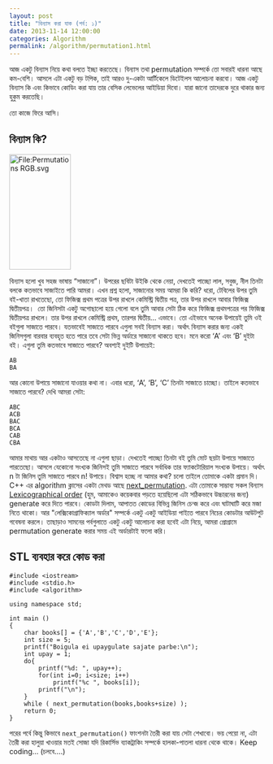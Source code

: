 ```yaml
---
layout: post
title: "বিন্যাস করা যাক (পর্ব: ১)"
date: 2013-11-14 12:00:00
categories: Algorithm
permalink: /algorithm/permutation1.html
---
```

আজ একটু বিন্যাস নিয়ে কথা বলতে ইচ্ছা করতেছে। বিন্যাস তথা permutation সম্পর্কে তো সবারই ধারনা আছে কম-বেশি। আসলে এটা একটু বড় টপিক, তাই আরও দু-একটা আর্টিকেলে ডিটেইলস আলোচনা করবো। আজ একটু বিন্যাস কি এবং কিভাবে কোডিং করা যায় তার বেসিক লেভেলের আইডিয়া দিবো। যারা জানো তাদেরকে দুরে থাকার জন্য হুকুম করতেছি।

তো কাজে ফিরে আসি।

## বিন্যাস কি?

<img class="aligncenter" alt="File:Permutations RGB.svg" src="http://upload.wikimedia.org/wikipedia/commons/thumb/4/4c/Permutations_RGB.svg/121px-Permutations_RGB.svg.png" width="121" height="227" />

বিন্যাস হলো খুব সহজ ভাষায় “সাজানো”। উপরের ছবিটা উইকি থেকে নেয়া, দেখতেই পাচ্ছো লাল, সবুজ, নীল তিনটা বলকে কতভাবে সাজাইতে পারি আমরা। এখন প্রশ্ন হলো, সাজানোর সময় আমরা কি করি? ধরো, টেবিলের উপর তুমি বই-খাতা রাখতেছো, তো ফিজিক্স প্রথম পত্রের উপর রাখলে কেমিস্ট্রি দ্বিতীয় পত্র, তার উপর রাখলে আবার ফিজিক্স দ্বিতীয়পত্র।  তো জিনিসটা একটু অগোছালো হয়ে গেলো বলে তুমি আবার সেটা ঠিক করে ফিজিক্স প্রথমপত্রের পর ফিজিক্স দ্বিতীয়পত্র রাখলে। তার উপর রাখলে কেমিস্ট্রি প্রথম, তারপর দ্বিতীয়… এভাবে। তো এইভাবে অনেক উপায়েই তুমি ওই বইগুলা সাজাতে পারবে। যতভাবেই সাজাতে পারবে এগুলা সবই বিন্যাস করা। অর্থাৎ বিন্যাস করার জন্য একই জিনিসগুলা বারবার ব্যবহৃত হতে পারে তবে সেটা ভিন্ন অর্ডারে সাজানো থাকতে হবে। মনে করো ‘A’ এবং ‘B’ দুইটা বই। এগুলা তুমি কতভাবে সাজাতে পারবে? অবশ্যই দুইটি উপায়েই:

```
AB
BA
```

আর কোনো উপায়ে সাজানো যাওয়ার কথা না। এবার ধরো, ‘A’, ‘B’, ‘C’ তিনটা সাজাতে চাচ্ছো। তাইলে কতভাবে সাজাতে পারবে? দেখি আমরা সেটা:

```
ABC
ACB
BAC
BCA
CAB
CBA
```

আমার মাথায় আর একটাও আসতেছে না এগুলা ছাড়া। দেখতেই পাচ্ছো তিনটা বই তুমি মোট ছয়টা উপায়ে সাজাতে পারতেছো। আসলে যেকোনো সংখ্যক জিনিসই তুমি সাজাতে পারবে সর্বাধিক তার ফ্যাকটোরিয়াল সংখ্যক উপায়ে। অর্থাৎ n টা জিনিস তুমি সাজাতে পারবে n! উপায়ে। বিশ্বাস হচ্ছে না আমার কথা? চলো তাইলে তোমাকে একটা প্রমান দি। C++ এর algorithm ক্লাসের একটা মেথড আছে <a title="cplusplus.com" href="http://www.cplusplus.com/reference/algorithm/next_permutation/" target="_blank">next_permutation</a>. এটা তোমাকে সাম্ভাব্য সকল বিন্যাস <a href="http://en.wikipedia.org/wiki/Lexicographical_order" target="_blank">Lexicographical order</a> (হুম, আমাকেও কয়েকবার পড়তে হয়েছিলো এটা সঠিকভাবে উচ্চারনের জন্য) generate করে দিতে পারবে। কোডটা দিলাম, আপাতত কোডের বিভিন্ন জিনিস চেন্জ করে এবং ঘাটাঘাটি করে মজা নিতে থাকো। আর "লেক্সিকোগ্রাফিক্যাল অর্ডার" সম্পর্কে একটু একটু আইডিয়া পাইতে পারবে নিচের কোডটার আউটপুট গবেষনা করলে। তাছাড়াও সামনের পর্বগুলাতে একটু একটু আলোচনা করা হবেই এটা নিয়ে, আমরা প্রোগ্রামে permutation generate করার সময় এই অর্ডারটাই ফলো করি।

## STL ব্যবহার করে কোড করা

```
#include <iostream>
#include <stdio.h>
#include <algorithm>

using namespace std;

int main ()
{
    char books[] = {'A','B','C','D','E'};
    int size = 5;
    printf("Boigula ei upaygulate sajate parbe:\n");
    int upay = 1;
    do{
        printf("%d: ", upay++);
        for(int i=0; i<size; i++)
            printf("%c ", books[i]);
        printf("\n");
    }
    while ( next_permutation(books,books+size) );
    return 0;
}
```

পরের পর্বে কিন্তু কিভাবে `next_permutation()` ফাংশনটা তৈরী করা যায় সেটা শেখাবো। ভয় পেয়ো না, এটা তৈরী করা হালুয়া খাওয়ার মতই সোজা যদি রিকার্সিভ ব্যাকট্রাকিং সম্পর্কে হালকা-পাতলা ধারনা থেকে থাকে। Keep coding…
(চলবে….)

